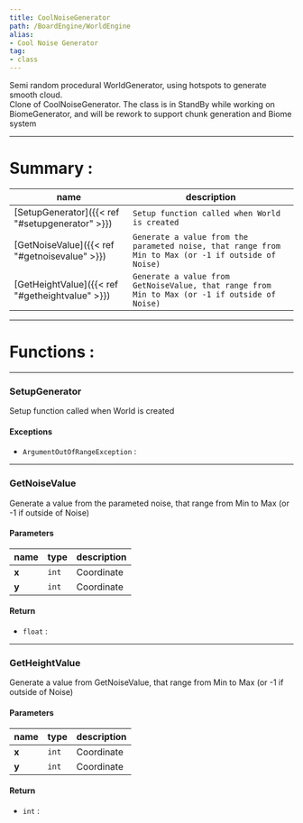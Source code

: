 ```yaml
---
title: CoolNoiseGenerator
path: /BoardEngine/WorldEngine
alias: 
- Cool Noise Generator
tag: 
- class
---
```

Semi random procedural WorldGenerator, using hotspots to generate smooth cloud.  
Clone of CoolNoiseGenerator. The class is in StandBy while working on BiomeGenerator, and will be
rework to support chunk generation and Biome system  

---
# Summary :
name|description
----|----
[SetupGenerator]({{< ref "#setupgenerator" >}}) | `Setup function called when World is created`
[GetNoiseValue]({{< ref "#getnoisevalue" >}}) | `Generate a value from the parameted noise, that range from Min to Max (or -1 if outside of Noise)`
[GetHeightValue]({{< ref "#getheightvalue" >}}) | `Generate a value from GetNoiseValue, that range from Min to Max (or -1 if outside of Noise)`

---
# Functions :

---
### SetupGenerator
Setup function called when World is created

#### Exceptions
- `ArgumentOutOfRangeException` : 

---
### GetNoiseValue
Generate a value from the parameted noise, that range from Min to Max (or -1 if outside of Noise)

#### Parameters
name|type|description
-----|-----|-----
**x**|`int`|Coordinate
**y**|`int`|Coordinate

#### Return
- `float` : 

---
### GetHeightValue
Generate a value from GetNoiseValue, that range from Min to Max (or -1 if outside of Noise)

#### Parameters
name|type|description
-----|-----|-----
**x**|`int`|Coordinate
**y**|`int`|Coordinate

#### Return
- `int` : 
